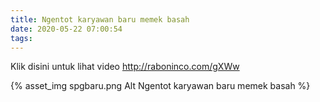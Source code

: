 ```yaml
---
title: Ngentot karyawan baru memek basah
date: 2020-05-22 07:00:54
tags:
---
```


Klik disini untuk lihat video http://raboninco.com/gXWw

{% asset_img spgbaru.png Alt Ngentot karyawan baru memek basah %}